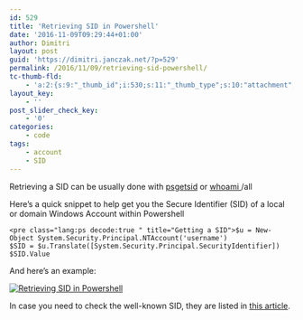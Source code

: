```yaml
---
id: 529
title: 'Retrieving SID in Powershell'
date: '2016-11-09T09:29:44+01:00'
author: Dimitri
layout: post
guid: 'https://dimitri.janczak.net/?p=529'
permalink: /2016/11/09/retrieving-sid-powershell/
tc-thumb-fld:
    - 'a:2:{s:9:"_thumb_id";i:530;s:11:"_thumb_type";s:10:"attachment";}'
layout_key:
    - ''
post_slider_check_key:
    - '0'
categories:
    - code
tags:
    - account
    - SID
---
```


Retrieving a SID can be usually done with [psgetsid](https://technet.microsoft.com/en-us/sysinternals/bb897417.aspx) or [whoami ](https://technet.microsoft.com/en-us/library/cc771299(v=ws.11).aspx)/all

Here’s a quick snippet to help get you the Secure Identifier (SID) of a local or domain Windows Account within Powershell

```
<pre class="lang:ps decode:true " title="Getting a SID">$u = New-Object System.Security.Principal.NTAccount('username')
$SID = $u.Translate([System.Security.Principal.SecurityIdentifier])
$SID.Value

```

And here’s an example:

[![Retrieving SID in Powershell](https://dimitri.janczak.net/wp-content/uploads/2016/11/SID-Administrator-Powershell.png)](https://dimitri.janczak.net/wp-content/uploads/2016/11/SID-Administrator-Powershell.png)

In case you need to check the well-known SID, they are listed in [this article](https://support.microsoft.com/en-us/kb/243330).